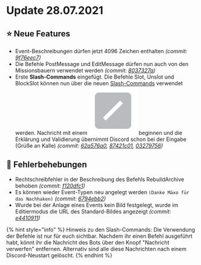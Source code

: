 # Update 28.07.2021

## ⭐ Neue Features

* Event-Beschreibungen dürfen jetzt 4096 Zeichen enthalten _(commit:_ [_9f76eec7_](https://github.com/Alf-Melmac/slotbotServer/commit/9f76eec7713396eea02e8b9c9b74f3047c70d190)_)_
* Die Befehle PostMessage und EditMessage dürfen nun auch von den Missionsbauern verwendet werden _(commit:_ [_8037327a_](https://github.com/Alf-Melmac/slotbotServer/commit/8037327a2a359e06bb52f7334fcd92d37466bf0e)_)_
* Erste **Slash-Commands** eingefügt. Die Befehle Slot, Unslot und BlockSlot können nun über die neuen [Slash-Commands](https://support.discord.com/hc/en-us/articles/1500000368501-Slash-Commands-FAQ) verwendet werden. Nachricht mit einem <img src="../../../.gitbook/assets/slash-emoji.png" alt="" data-size="line"> beginnen und die Erklärung und Validierung übernimmt Discord schon bei der Eingabe (Grüße an Kalle) _(commit:_ [_62a576a0_](https://github.com/Alf-Melmac/slotbotServer/commit/62a576a01df2f5bca8e1c319a2dae0fc4a584ab3)_,_ [_87421c01_](https://github.com/Alf-Melmac/slotbotServer/commit/87421c0131fc1567b0f801bf2c77f516c1295226)_,_ [_03279756_](https://github.com/Alf-Melmac/slotbotServer/commit/032797564fa0a995853de79e12ba45acda2daade)_)_

## 🐞 Fehlerbehebungen

* Rechtschreibfehler in der Beschreibung des Befehls RebuildArchive behoben _(commit:_ [_f120dfc1_](https://github.com/Alf-Melmac/slotbotServer/commit/f120dfc1ae0b1558e06318f323d9bfd943fc1dfa)_)_
* Es können wieder Event-Typen neu angelegt werden `(Danke Mäxo für das Nachhaken)` _(commit:_ [_6794ebb2_](https://github.com/Alf-Melmac/slotbotServer/commit/6794ebb28c6b1ef9b3e85e9fa56b49212a33525a)_)_
* Wurde bei der Anlage eines Events kein Bild festgelegt, wurde im Editiermodus die URL des Standard-Bildes angezeigt _(commit:_ [_e4410911_](https://github.com/Alf-Melmac/slotbotServer/commit/e4410911db49bcab15a8390ddfcd84c3ad447abe)_)_

{% hint style="info" %}
Hinweis zu den Slash-Commands: Die Verwendung der Befehle ist nur für euch sichtbar. Nachdem ihr einen Befehl ausgeführt habt, könnt ihr die Nachricht des Bots über den Knopf "Nachricht verwerfen" entfernen. Alternativ sind alle diese Nachrichten nach einem Discord-Neustart gelöscht.
{% endhint %}
